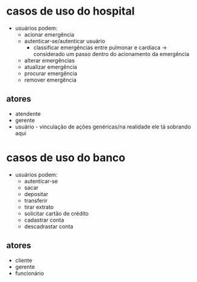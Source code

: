 # casos de uso do hospital
- usuários podem:
    - acionar emergência
    - autenticar-se/autenticar usuário
        - classificar emergências entre pulmonar e cardíaca -> considerado um passo dentro do acionamento da emergência
    - alterar emergências
    - atualizar emergência
    - procurar emergência
    - remover emergência
## atores
- atendente
- gerente
- usuário - vinculação de ações genéricas/na realidade ele tá sobrando aqui

# casos de uso do banco
- usuários podem:
    - autenticar-se
    - sacar
    - depositar
    - transferir
    - tirar extrato
    - solicitar cartão de crédito
    - cadastrar conta
    - descadrastar conta
## atores
- cliente
- gerente
- funcionário